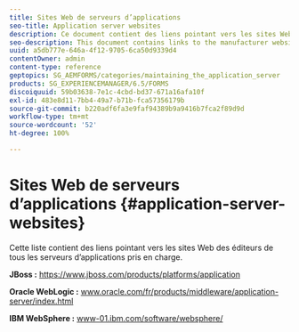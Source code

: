 ```yaml
---
title: Sites Web de serveurs d’applications
seo-title: Application server websites
description: Ce document contient des liens pointant vers les sites Web des éditeurs de tous les serveurs d’applications pris en charge.
seo-description: This document contains links to the manufacturer websites for all supported application servers.
uuid: a5db777e-646a-4f12-9705-6ca50d9339d4
contentOwner: admin
content-type: reference
geptopics: SG_AEMFORMS/categories/maintaining_the_application_server
products: SG_EXPERIENCEMANAGER/6.5/FORMS
discoiquuid: 59b03638-7e1c-4cbd-bd37-671a16afa10f
exl-id: 483e8d11-7bb4-49a7-b71b-fca57356179b
source-git-commit: b220adf6fa3e9faf94389b9a9416b7fca2f89d9d
workflow-type: tm+mt
source-wordcount: '52'
ht-degree: 100%

---
```


# Sites Web de serveurs d’applications {#application-server-websites}

Cette liste contient des liens pointant vers les sites Web des éditeurs de tous les serveurs d’applications pris en charge.

**JBoss :** https://www.jboss.com/products/platforms/application

**Oracle WebLogic :** www.oracle.com/fr/products/middleware/application-server/index.html

**IBM WebSphere :** www-01.ibm.com/software/websphere/
